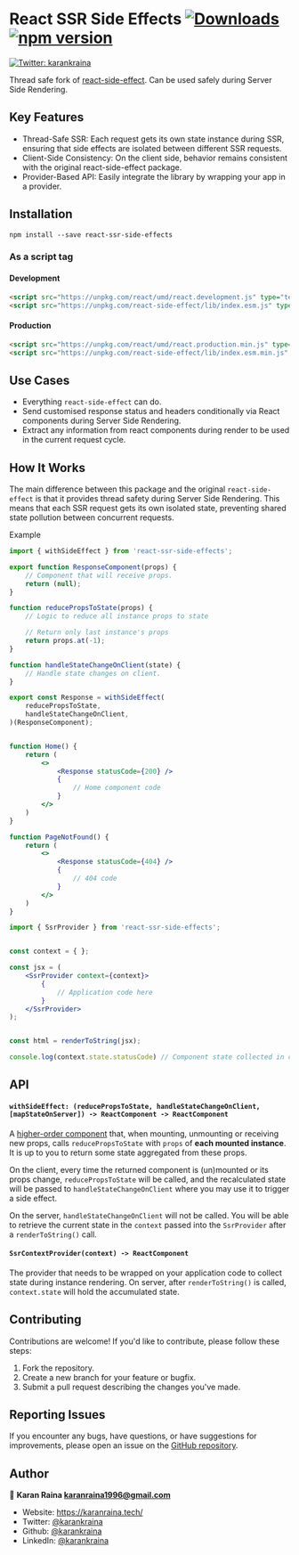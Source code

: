 # React SSR Side Effects [![Downloads](https://img.shields.io/npm/dm/react-ssr-side-effects.svg)](https://npmjs.com/react-ssr-side-effects) [![npm version](https://img.shields.io/npm/v/react-ssr-side-effects.svg?style=flat)](https://www.npmjs.com/package/react-ssr-side-effects)

<p>
    <a href="https://twitter.com/karankraina" target="_blank">
        <img alt="Twitter: karankraina" src="https://img.shields.io/twitter/follow/karankraina.svg?style=social" />
    </a>
</p>

Thread safe fork of [react-side-effect](https://github.com/gaearon/react-side-effect). Can be used safely during Server Side Rendering.

## Key Features

- Thread-Safe SSR: Each request gets its own state instance during SSR, ensuring that side effects are isolated between different SSR requests.
- Client-Side Consistency: On the client side, behavior remains consistent with the original react-side-effect package.
- Provider-Based API: Easily integrate the library by wrapping your app in a provider.

## Installation

```
npm install --save react-ssr-side-effects
```


### As a script tag

#### Development

```html
<script src="https://unpkg.com/react/umd/react.development.js" type="text/javascript"></script>
<script src="https://unpkg.com/react-side-effect/lib/index.esm.js" type="text/javascript"></script>
```

#### Production

```html
<script src="https://unpkg.com/react/umd/react.production.min.js" type="text/javascript"></script>
<script src="https://unpkg.com/react-side-effect/lib/index.esm.min.js" type="text/javascript"></script>
```

## Use Cases

* Everything `react-side-effect` can do.
* Send customised response status and headers conditionally via React components during Server Side Rendering.
* Extract any information from react components during render to be used in the current request cycle.

## How It Works

The main difference between this package and the original `react-side-effect` is that it provides thread safety during Server Side Rendering. This means that each SSR request gets its own isolated state, preventing shared state pollution between concurrent requests.

Example

```jsx
import { withSideEffect } from 'react-ssr-side-effects';

export function ResponseComponent(props) {
	// Component that will receive props.
	return (null);
}

function reducePropsToState(props) {
	// Logic to reduce all instance props to state

	// Return only last instance's props
	return props.at(-1);
}

function handleStateChangeOnClient(state) {
	// Handle state changes on client.
}

export const Response = withSideEffect(
	reducePropsToState,
	handleStateChangeOnClient,
)(ResponseComponent);
```


```jsx

function Home() {
    return (
        <>
            <Response statusCode={200} />
            {
                // Home component code
            }
        </>
    )
}

function PageNotFound() {
    return (
        <>
            <Response statusCode={404} />
            {
                // 404 code
            }
        </>
    )
}
```

```jsx
import { SsrProvider } from 'react-ssr-side-effects';


const context = { };

const jsx = (
    <SsrProvider context={context}>
        {
            // Application code here
        }
    </SsrProvider>
);


const html = renderToString(jsx);

console.log(context.state.statusCode) // Component state collected in context
```

## API

#### `withSideEffect: (reducePropsToState, handleStateChangeOnClient, [mapStateOnServer]) -> ReactComponent -> ReactComponent`

A [higher-order component](https://medium.com/@dan_abramov/mixins-are-dead-long-live-higher-order-components-94a0d2f9e750) that, when mounting, unmounting or receiving new props, calls `reducePropsToState` with `props` of **each mounted instance**. It is up to you to return some state aggregated from these props.

On the client, every time the returned component is (un)mounted or its props change, `reducePropsToState` will be called, and the recalculated state will be passed to `handleStateChangeOnClient` where you may use it to trigger a side effect.

On the server, `handleStateChangeOnClient` will not be called. You will be able to retrieve the current state in the `context` passed into the `SsrProvider` after a `renderToString()` call.


#### `SsrContextProvider(context) -> ReactComponent`

The provider that needs to be wrapped on your application code to collect state during instance rendering. On server, after `renderToString()` is called, `context.state` will hold the accumulated state.

## Contributing
Contributions are welcome! If you'd like to contribute, please follow these steps:

1. Fork the repository.
2. Create a new branch for your feature or bugfix.
3. Submit a pull request describing the changes you've made.

## Reporting Issues
If you encounter any bugs, have questions, or have suggestions for improvements, please open an issue on the [GitHub repository](https://github.com/karankraina/react-ssr-side-effects/issues).


## Author

👤 **Karan Raina <karanraina1996@gmail.com>**

* Website: https://karanraina.tech/
* Twitter: [@karankraina](https://twitter.com/karankraina)
* Github: [@karankraina](https://github.com/karankraina)
* LinkedIn: [@karankraina](https://linkedin.com/in/karankraina)
